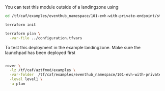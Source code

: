 You can test this module outside of a landingzone using

```bash
cd /tf/caf/examples/eventhub_namespace/101-evh-with-private-endpoint/standalone

terraform init

terraform plan \
  -var-file ../configuration.tfvars  


```

To test this deployment in the example landingzone. Make sure the launchpad has been deployed first

```bash

rover \
  -lz /tf/caf/aztfmod/examples \
  -var-folder  /tf/caf/examples/eventhub_namespace/101-evh-with-private-endpoint/ \
  -level level1 \
  -a plan

```